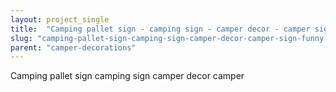 ```yaml
---
layout: project_single
title:  "Camping pallet sign - camping sign - camper decor - camper sign - funny sign - wood sign - camping gifts - funny camping sign- in the woods"
slug: "camping-pallet-sign-camping-sign-camper-decor-camper-sign-funny-sign"
parent: "camper-decorations"
---
```

Camping pallet sign  camping sign  camper decor  camper